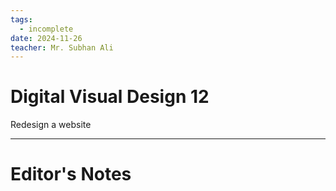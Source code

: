 ```yaml
---
tags:
  - incomplete
date: 2024-11-26
teacher: Mr. Subhan Ali
---
```

# Digital Visual Design 12
Redesign a website

----------------------------------------------------------------
# Editor's Notes